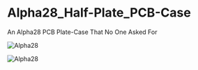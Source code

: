 # Alpha28_Half-Plate_PCB-Case
 An Alpha28 PCB Plate-Case That No One Asked For

![Alpha28](https://i.imgur.com/T9BZs5g.png)

![Alpha28](https://i.imgur.com/tcvQXgN.png)
